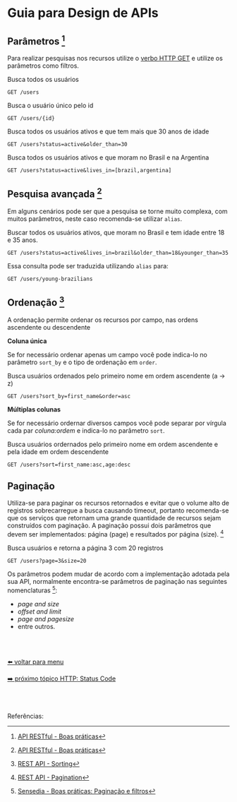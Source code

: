 # Guia para Design de APIs

## Parâmetros [^1]

Para realizar pesquisas nos recursos utilize o [verbo HTTP GET](http-verbs.md#get) e utilize os parâmetros como filtros.

Busca todos os usuários

```
GET /users
```

Busca o usuário único pelo id

```
GET /users/{id}
```

Busca todos os usuários ativos e que tem mais que 30 anos de idade

```
GET /users?status=active&older_than=30
```

Busca todos os usuários ativos e que moram no Brasil e na Argentina

```
GET /users?status=active&lives_in=[brazil,argentina]
```

## Pesquisa avançada [^1]

Em alguns cenários pode ser que a pesquisa se torne muito complexa, com muitos parâmetros, neste caso recomenda-se utilizar `alias`.

Buscar todos os usuários ativos, que moram no Brasil e tem idade entre 18 e 35 anos.

```
GET /users?status=active&lives_in=brazil&older_than=18&younger_than=35
```

Essa consulta pode ser traduzida utilizando `alias` para:

```
GET /users/young-brazilians
```

## Ordenação [^2]

A ordenação permite ordenar os recursos por campo, nas ordens ascendente ou descendente

**Coluna única**

Se for necessário ordenar apenas um campo você pode indica-lo no parâmetro `sort_by` e o tipo de ordenação em `order`.

Busca usuários ordenados pelo primeiro nome em ordem ascendente (a -> z)

```
GET /users?sort_by=first_name&order=asc
```

**Múltiplas colunas**

Se for necessário ordernar diversos campos você pode separar por vírgula cada par _coluna:ordem_ e indica-lo no parâmetro `sort`.

Busca usuários ordernados pelo primeiro nome em ordem ascendente e pela idade em ordem descendente

```
GET /users?sort=first_name:asc,age:desc
```

## Paginação

Utiliza-se para paginar os recursos retornados e evitar que o volume alto de registros sobrecarregue a busca causando timeout, portanto recomenda-se que os serviços que retornam uma grande quantidade de recursos sejam construídos com paginação. A paginação possui dois parâmetros que devem ser implementados: página (page) e resultados por página (size). [^3]


Busca usuários e retorna a página 3 com 20 registros

```
GET /users?page=3&size=20
```

Os parâmetros podem mudar de acordo com a implementação adotada pela sua API, normalmente encontra-se parâmetros de paginação nas seguintes nomenclaturas [^4]:
- _page and size_
- _offset and limit_
- _page and pagesize_
- entre outros. 

<br><br>

[⬅️ voltar para menu](index.md)

[➡️ próximo tópico HTTP: Status Code](http-status-code.md)

<br><br>

Referências:

[^1]: [API RESTful - Boas práticas](https://www.brunobrito.net.br/api-restful-boas-praticas/)
[^2]: [REST API - Sorting](https://www.taniarascia.com/rest-api-sorting-filtering-pagination/#sorting)
[^3]: [REST API - Pagination](https://www.taniarascia.com/rest-api-sorting-filtering-pagination/#pagination)
[^4]: [Sensedia - Boas práticas: Paginação e filtros](https://br.sensedia.com/post/api-pagination-and-filters)
